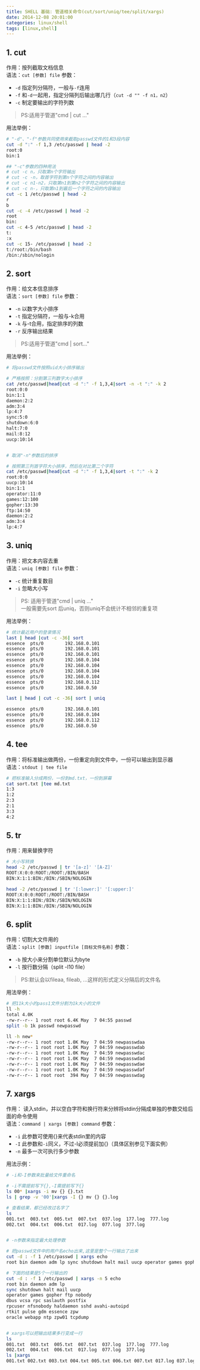 ```yaml
---
title: SHELL 基础: 管道相关命令(cut/sort/uniq/tee/split/xargs)
date: 2014-12-08 20:01:00
categories: linux/shell
tags: [linux,shell]
---
```


## 1. cut
作用：按列截取文档信息  
语法：`cut [参数] file`
参数：
- `-d` 指定列分隔符，一般与`-f`连用
- `-f` 和`-d`一起用，指定分隔列后输出哪几行（`cut -d "" -f n1，n2`）
- `-c` 制定要输出的字符列数

> PS:适用于管道"cmd | cut ..."

用法举例：

``` bash
# "-d"、"-f"参数共同使用来截取passwd文件的1和3段内容
cut -d ":" -f 1,3 /etc/passwd | head -2
root:0
bin:1

## "-c"参数的四种用法
# cut -c n，只取第n个字符输出
# cut -c -n，取首字符到第n个字符之间的内容输出
# cut -c n1-n2，只取第n1到第n2个字符之间的内容输出
# cut -c n-，只取第n1到最后一个字符之间的内容输出
cut -c 1 /etc/passwd | head -2
r
b
cut -c -4 /etc/passwd | head -2
root
bin:
cut -c 4-5 /etc/passwd | head -2
t:
:x
cut -c 15- /etc/passwd | head -2
t:/root:/bin/bash
/bin:/sbin/nologin
```

## 2. sort
作用：给文本信息排序  
语法：`sort [参数] file`
参数：
- `-n` 以数字大小排序
- `-t` 指定分隔符，一般与-k合用
- `-k` 与-t合用，指定排序的列数
- `-r` 反序输出结果

> PS:适用于管道"cmd | sort..."

用法举例：

``` bash
# 将passwd文件按照uid大小排序输出

# 严格按照：分割第三列数字大小排序
cat /etc/passwd|head|cut -d ":" -f 1,3,4|sort -n -t ":" -k 2
root:0:0
bin:1:1
daemon:2:2
adm:3:4
lp:4:7
sync:5:0
shutdown:6:0
halt:7:0
mail:8:12
uucp:10:14


# 取消"-n"参数后的排序

# 按照第三列首字符大小排序，然后在对比第二个字符
cat /etc/passwd|head|cut -d ":" -f 1,3,4|sort -t ":" -k 2
root:0:0
uucp:10:14
bin:1:1
operator:11:0
games:12:100
gopher:13:30
ftp:14:50
daemon:2:2
adm:3:4
lp:4:7
```

## 3. uniq
作用：把文本内容去重  
语法：`uniq [参数] file`
参数：
- `-c` 统计重复数目
- `-i` 忽略大小写

> PS:
适用于管道"cmd | uniq ..."  
一般需要先sort 后uniq，否则uniq不会统计不相邻的重复项

用法举例：

``` bash
# 统计最近用户的登录情况
last | head |cut -c -36| sort
essence  pts/0        192.168.0.101
essence  pts/0        192.168.0.101
essence  pts/0        192.168.0.101
essence  pts/0        192.168.0.104
essence  pts/0        192.168.0.104
essence  pts/0        192.168.0.104
essence  pts/0        192.168.0.104
essence  pts/0        192.168.0.112
essence  pts/0        192.168.0.50

last | head | cut -c -36| sort | uniq

essence  pts/0        192.168.0.101
essence  pts/0        192.168.0.104
essence  pts/0        192.168.0.112
essence  pts/0        192.168.0.50
```

## 4. tee
作用：将标准输出做两份，一份重定向到文件中，一份可以输出到显示器  
语法：`stdout | tee file`

``` bash
# 把标准输入分成两份，一份到md.txt，一份到屏幕
cat sort.txt |tee md.txt
1:3
1:2
2:3
2:1
3:3
4:2
```

## 5. tr
作用：用来替换字符

``` bash
# 大小写转换
head -2 /etc/passwd | tr '[a-z]' '[A-Z]'
ROOT:X:0:0:ROOT:/ROOT:/BIN/BASH
BIN:X:1:1:BIN:/BIN:/SBIN/NOLOGIN

head -2 /etc/passwd | tr '[:lower:]' '[:upper:]'
ROOT:X:0:0:ROOT:/ROOT:/BIN/BASH
BIN:X:1:1:BIN:/BIN:/SBIN/NOLOGIN
BIN:X:1:1:BIN:/BIN:/SBIN/NOLOGIN
```

## 6. split
作用：切割大文件用的  
语法：`split [参数] inputfile [目标文件名称]`
参数：
- `-b` 按大小来分割单位默认为byte
- `-l` 按行数分隔（split -l10 file）

> PS:默认会以fileaa, fileab, ...这样的形式定义分隔后的文件名

用法举例：

``` bash
# 把11k大小的pass1文件分割为1k大小的文件
ll -h
total 4.0K
-rw-r--r-- 1 root root 6.4K May  7 04:55 passwd
split -b 1k passwd newpasswd

ll -h new*
-rw-r--r-- 1 root root 1.0K May  7 04:59 newpasswdaa
-rw-r--r-- 1 root root 1.0K May  7 04:59 newpasswdab
-rw-r--r-- 1 root root 1.0K May  7 04:59 newpasswdac
-rw-r--r-- 1 root root 1.0K May  7 04:59 newpasswdad
-rw-r--r-- 1 root root 1.0K May  7 04:59 newpasswdae
-rw-r--r-- 1 root root 1.0K May  7 04:59 newpasswdaf
-rw-r--r-- 1 root root  394 May  7 04:59 newpasswdag
```

## 7. xargs
作用：
读入stdin，并以空白字符和换行符来分辨将stdin分隔成单独的参数交给后面的命令使用  
语法：`command | xargs [参数] command`
参数：
- `-i` 此参数可使用{}来代表stdin里的内容
- `-I` 此参数和`-i`同义，不过-I必须提前加{}（具体区别参见下面实例）
- `-n` 最多一次可执行多少参数

用法示例：

``` bash
# -i和-I参数来批量给文件重命名

# -i不需提前写下{},-I需提前写下{}
ls 00* |xargs -i mv {} {}.txt
ls | grep -v '00'|xargs -I {} mv {} {}.log

# 查看结果，都已经改过名字了
ls
001.txt  003.txt  005.txt  007.txt  037.log  177.log  777.log           
002.txt  004.txt  006.txt  017.log  077.log  377.log


# -n参数来指定最大处理参数

# 把passwd文件中的用户名echo出来,这里是整个一行输出了出来
cut -d : -f 1 /etc/passwd | xargs echo
root bin daemon adm lp sync shutdown halt mail uucp operator games gopher ftp nobody dbus vcsa rpc saslauth postfix rpcuser nfsnobody haldaemon sshd avahi-autoipd rtkit pulse gdm essence zpw oracle webapp ntp zpw01 tcpdump

# 下面的结果是5个一行输出的
cut -d : -f 1 /etc/passwd | xargs -n 5 echo
root bin daemon adm lp
sync shutdown halt mail uucp
operator games gopher ftp nobody
dbus vcsa rpc saslauth postfix
rpcuser nfsnobody haldaemon sshd avahi-autoipd
rtkit pulse gdm essence zpw
oracle webapp ntp zpw01 tcpdump


# xargs可以把输出结果多行变成一行
ls
001.txt  003.txt  005.txt  007.txt  037.log  177.log  777.log
002.txt  004.txt  006.txt  017.log  077.log  377.log
ls |xargs
001.txt 002.txt 003.txt 004.txt 005.txt 006.txt 007.txt 017.log 037.log 077.log 177.log 377.log 777.log
```
